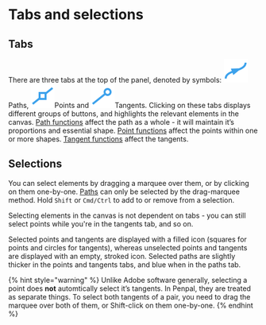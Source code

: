 # Tabs and selections

## Tabs

There are three tabs at the top of the panel, denoted by symbols: <img src=".gitbook/assets/tabs - paths.svg" alt="" data-size="line">Paths, <img src=".gitbook/assets/tabs - points.svg" alt="" data-size="line">Points and <img src=".gitbook/assets/tabs - tangents.svg" alt="" data-size="line">Tangents. Clicking on these tabs displays different groups of buttons, and highlights the relevant elements in the canvas. [Path functions](path-tab.md) affect the path as a whole - it will maintain it’s proportions and essential shape. [Point functions](points-tab.md) affect the points within one or more shapes. [Tangent functions](tangents-tab.md) affect the tangents.

## Selections

You can select elements by dragging a marquee over them, or by clicking on them one-by-one. [Paths](path-tab.md) can only be selected by the drag-marquee method. Hold `Shift` or `Cmd/Ctrl` to add to or remove from a selection.

Selecting elements in the canvas is not dependent on tabs - you can still select points while you're in the tangents tab, and so on.

Selected points and tangents are displayed with a filled icon (squares for points and circles for tangents), whereas unselected points and tangents are displayed with an empty, stroked icon. Selected paths are slightly thicker in the points and tangents tabs, and blue when in the paths tab.

{% hint style="warning" %}
Unlike Adobe software generally, selecting a point does **not** automtically select it’s tangents. In Penpal, they are treated as separate things. To select both tangents of a pair, you need to drag the marquee over both of them, or Shift-click on them one-by-one.
{% endhint %}
